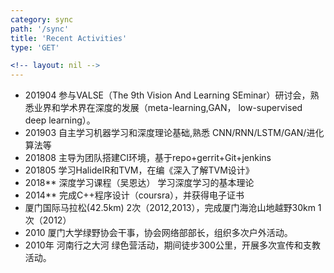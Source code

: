```yaml
---
category: sync
path: '/sync'
title: 'Recent Activities'
type: 'GET'

<!-- layout: nil -->
---
```

* 201904 参与VALSE（The 9th Vision And Learning SEminar）研讨会，熟悉业界和学术界在深度的发展（meta-learning,GAN， low-supervised deep learning）。
* 201903 自主学习机器学习和深度理论基础,熟悉 CNN/RNN/LSTM/GAN/进化算法等
* 201808 主导为团队搭建CI环境，基于repo+gerrit+Git+jenkins
* 201805 学习HalideIR和TVM，在编《深入了解TVM设计》
* 2018\*\* 深度学习课程（吴恩达） 学习深度学习的基本理论
* 2014\*\* 完成C++程序设计（coursra），并获得电子证书
* 厦门国际马拉松(42.5km) 2次（2012,2013），完成厦门海沧山地越野30km 1次（2012）
* 2010 厦门大学绿野协会干事，协会网络部部长，组织多次户外活动。 
* 2010年 河南行之大河 绿色营活动，期间徒步300公里，开展多次宣传和支教活动。